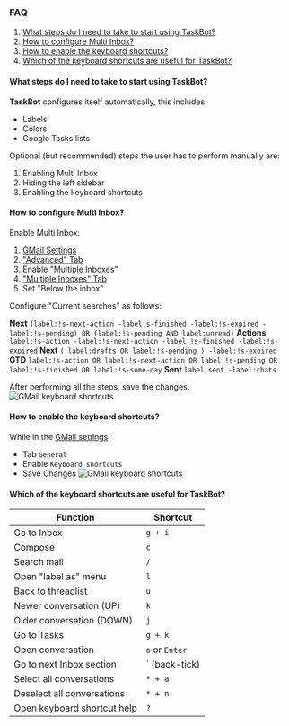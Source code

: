 ### FAQ
1. [What steps do I need to take to start using TaskBot?](/faq/#5)
2. [How to configure Multi Inbox?](/faq/#5)
3. [How to enable the keyboard shortcuts?](/faq/#5)
4. [Which of the keyboard shortcuts are useful for TaskBot?](/faq/#5)

#### What steps do I need to take to start using TaskBot?
**TaskBot** configures itself automatically, this includes:
* Labels
* Colors
* Google Tasks lists

Optional (but recommended) steps the user has to perform manually are:
1. Enabling Multi Inbox
2. Hiding the left sidebar
3. Enabling the keyboard shortcuts

#### How to configure Multi Inbox?
Enable Multi Inbox:
1.  [GMail Settings](https://mail.google.com/mail/u/0/#settings/general)
2.  ["Advanced" Tab](https://mail.google.com/mail/u/0/#settings/labs)
3.  Enable "Multiple Inboxes"
4.  ["Multiple Inboxes" Tab](https://mail.google.com/mail/u/0/#settings/lighttlist)
5.  Set "Below the inbox"

Configure "Current searches" as follows:

**Next** `(label:!s-next-action -label:s-finished -label:!s-expired -label:!s-pending) OR (label:!s-pending AND label:unread)`
**Actions**  `label:!s-action -label:!s-next-action -label:!s-finished -label:!s-expired`
**Next**  `( label:drafts OR label:!s-pending ) -label:!s-expired`
**GTD**  `label:!s-action OR label:!s-next-action OR label:!s-pending OR label:!s-finished OR label:!s-some-day`
**Sent**  `label:sent -label:chats`

After performing all the steps, save the changes.
![GMail keyboard shortcuts](/static/images/gmail-multi-inbox.png)

#### How to enable the keyboard shortcuts?
While in the [GMail settings](https://mail.google.com/mail/u/0/#settings/general):
 - Tab `General`
 - Enable `Keyboard shortcuts`
 - Save Changes
![GMail keyboard shortcuts](/static/images/gmail-keyboard.png)

#### Which of the keyboard shortcuts are useful for TaskBot?

| Function | Shortcut |
|--|--|
| Go to Inbox | `g + i` |
| Compose | `c` |
| Search mail | `/` |
| Open "label as" menu | `l` |
| Back to threadlist | `u` |
| Newer conversation (UP) | `k` |
| Older conversation (DOWN) | `j` |
| Go to Tasks | `g + k` |
| Open conversation | `o` or `Enter` |
| Go to next Inbox section | ` (back-tick) |
| Select all conversations | `* + a` |
| Deselect all conversations | `* + n` |
| Open keyboard shortcut help | `?` |


<!--stackedit_data:
eyJoaXN0b3J5IjpbMjA2MDEyNTIwMSwtMTEwMjE0NjMwLDI3OT
g5ODA3LDIwMjI1ODk0MTIsMTYxNDIzNTQzMCwxMTg1NDIxNTAy
XX0=
-->